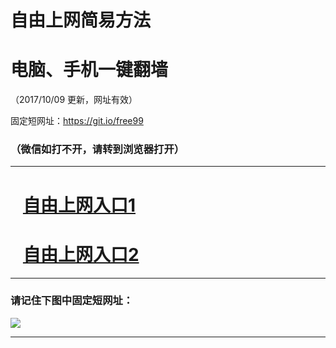 ﻿# 自由上网简易方法

# 电脑、手机一键翻墙

（2017/10/09 更新，网址有效）

固定短网址：https://git.io/free99

### （微信如打不开，请转到浏览器打开）


***





# &nbsp;&nbsp; <a href="http://ft553511692.fwq-tz-1001.info/fwqtz01.html?t=10090012102 " target="_blank">自由上网入口1</a>
# &nbsp;&nbsp; <a href="http://ft2028924795.fwq-tz-1002.info/fwqtz02.html?t=100900120074 " target="_blank">自由上网入口2</a>
***

### 请记住下图中固定短网址：

<img src="https://s3-us-west-2.amazonaws.com/fwq-1001/yjfq-20170905okok.png" /> 


***

